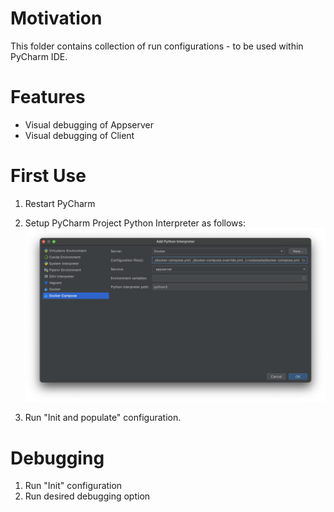 # Motivation 
This folder contains collection of run configurations - to be used within PyCharm IDE.

# Features
+ Visual debugging of Appserver
+ Visual debugging of Client

# First Use
1. Restart PyCharm
2. Setup PyCharm Project Python Interpreter as follows:
   ![PythonInterpreter](./assets/PythonInterpreter.png)
   
3. Run "Init and populate" configuration. 

# Debugging
1. Run "Init" configuration
2. Run desired debugging option
